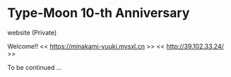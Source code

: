 # Type-Moon 10-th Anniversary
website (Private)

Welcome!!
<< https://minakami-yuuki.mysxl.cn >>
<< http://39.102.33.24/ >>

To be continued ...
